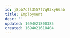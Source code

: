 ```yaml
---
id: j8pb7cfl3557f7q93xy66ab
title: Employment
desc: ''
updated: 1694021800385
created: 1694021618404
---
```


